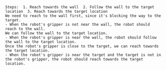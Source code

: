 
    Steps:  1. Reach towards the wall  2. Follow the wall to the target location  3. Reach towards the target location
    We need to reach to the wall first, since it's blocking the way to the target.
    - When the robot's gripper is not near the wall, the robot should reach to the wall.
    We can follow the wall to the target location.
    - When the robot's gripper is near the wall, the robot should follow the wall to the target location.
    Once the robot's gripper is close to the target, we can reach towards the target location.
    - When the robot's gripper is near the target and the target is not in the robot's gripper, the robot should reach towards the target location.